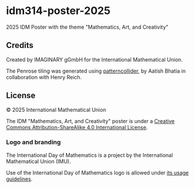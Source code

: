 # idm314-poster-2025

2025 IDM Poster with the theme "Mathematics, Art, and Creativity"

## Credits

Created by IMAGINARY gGmbH for the International Mathematical Union.

The Penrose tiling was generated using [patterncollider](https://aatishb.com/patterncollider/),
by Aatish Bhatia in collaboration with Henry Reich.

## License

© 2025 International Mathematical Union

The IDM "Mathematics, Art, and Creativity"  poster is under a
[Creative Commons Attribution-ShareAlike 4.0 International License](https://creativecommons.org/licenses/by-sa/4.0/).

### Logo and branding

The International Day of Mathematics is a project by the International Mathematical Union (IMU).

Use of the International Day of Mathematics logo is allowed under
[its usage guidelines](https://www.idm314.org/resources/logos/idm-logo-guidelines.pdf).
